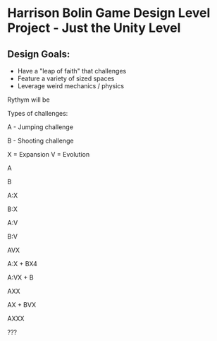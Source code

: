 # Harrison Bolin Game Design Level Project - Just the Unity Level

## Design Goals:
- Have a "leap of faith" that challenges
- Feature a variety of sized spaces
- Leverage weird mechanics / physics

Rythym will be

Types of challenges:

A - Jumping challenge 

B - Shooting challenge

X = Expansion V = Evolution

A

B

A:X

B:X

A:V

B:V

AVX

A:X + BX4

A:VX + B

AXX

AX + BVX

AXXX

???
